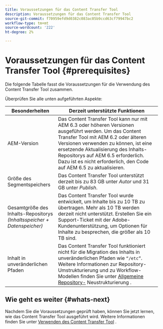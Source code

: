 ```yaml
---
title: Voraussetzungen für das Content Transfer Tool
description: Voraussetzungen für das Content Transfer Tool
source-git-commit: f70959efd9d0382c083ac05b9ccd63cf79947bc2
workflow-type: tm+mt
source-wordcount: '222'
ht-degree: 2%

---
```


# Voraussetzungen für das Content Transfer Tool {#prerequisites}

Die folgende Tabelle fasst die Voraussetzungen für die Verwendung des Content Transfer Tool zusammen.

Überprüfen Sie alle unten aufgeführten Aspekte:

| Besonderheiten | Derzeit unterstützte Funktionen |
|--- |--- |
| AEM-Version | Das Content Transfer Tool kann nur mit AEM 6.3 oder höheren Versionen ausgeführt werden. Um das Content Transfer Tool mit AEM 6.2 oder älteren Versionen verwenden zu können, ist eine ersetzende Aktualisierung des Inhalts-Repositorys auf AEM 6.5 erforderlich. Dazu ist es nicht erforderlich, den Code auf AEM 6.5 zu aktualisieren. |
| Größe des Segmentspeichers | Das Content Transfer Tool unterstützt derzeit bis zu 83 GB unter *Autor* und 31 GB unter *Publish*. |
| Gesamtgröße des Inhalts-Repositorys <br>*(Inhaltsspeicher + Datenspeicher)* | Das Content Transfer Tool wurde entwickelt, um Inhalte bis zu 10 TB zu übertragen. Mehr als 10 TB werden derzeit nicht unterstützt. Erstellen Sie ein Support-Ticket mit der Adobe-Kundenunterstützung, um Optionen für Inhalte zu besprechen, die größer als 10 TB sind. |
| Inhalt in unveränderlichen Pfaden | Das Content Transfer Tool funktioniert nicht für die Migration des Inhalts in unveränderlichen Pfaden wie `“/etc”`. <br>Weitere Informationen zur Repository-Umstrukturierung und zu Workflow-Modellen finden Sie unter  [Allgemeine Repository-](https://experienceleague.adobe.com/docs/experience-manager-64/deploying/restructuring/all-repository-restructuring-in-aem-6-4.html?lang=en#restructuring) Neustrukturierung . |

## Wie geht es weiter {#whats-next}

Nachdem Sie die Voraussetzungen geprüft haben, können Sie jetzt lernen, wie das Content Transfer Tool ausgeführt wird. Weitere Informationen finden Sie unter [Verwenden des Content Transfer Tool](/help/move-to-cloud-service/content-transfer-tool/using-content-transfer-tool.md) .
